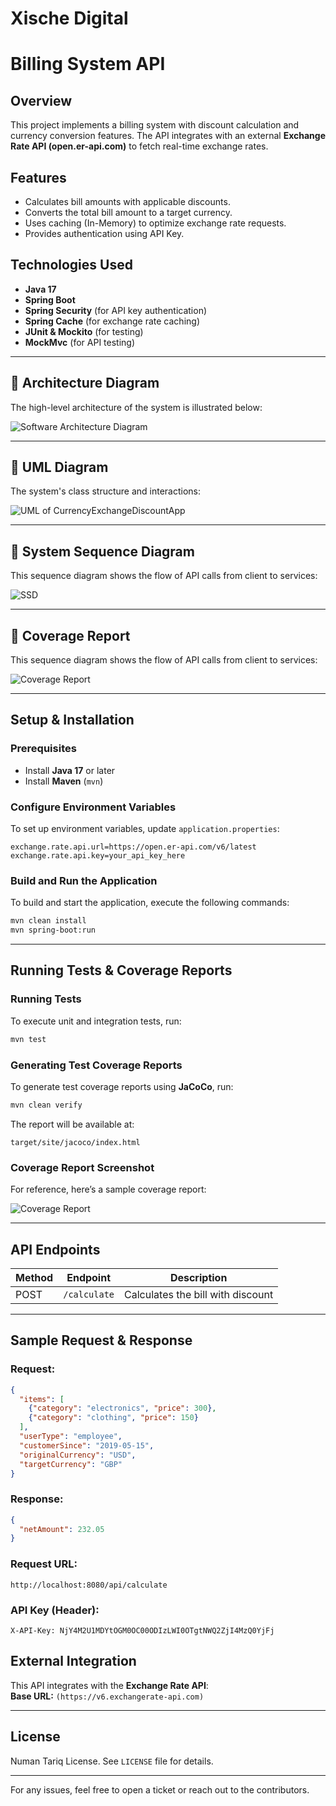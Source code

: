# Xische Digital

# Billing System API

## Overview
This project implements a billing system with discount calculation and currency conversion features. The API integrates with an external **Exchange Rate API (open.er-api.com)** to fetch real-time exchange rates.

## Features
- Calculates bill amounts with applicable discounts.
- Converts the total bill amount to a target currency.
- Uses caching (In-Memory) to optimize exchange rate requests.
- Provides authentication using API Key.

## Technologies Used
- **Java 17**  
- **Spring Boot**  
- **Spring Security** (for API key authentication)  
- **Spring Cache** (for exchange rate caching)  
- **JUnit & Mockito** (for testing)  
- **MockMvc** (for API testing)  

---

## 📌 Architecture Diagram  
The high-level architecture of the system is illustrated below:

![Software Architecture Diagram](https://github.com/user-attachments/assets/042c93db-ba36-4b66-9c6e-50b750aeb4c5)

---


## 📌 UML Diagram  
The system's class structure and interactions:


![UML of CurrencyExchangeDiscountApp](https://github.com/user-attachments/assets/106a63a5-2fa3-4fe7-8344-9091c81bf5aa)

---

## 📌 System Sequence Diagram  
This sequence diagram shows the flow of API calls from client to services:

![SSD](https://github.com/user-attachments/assets/f69aa76e-b378-4607-b9ca-9bd074924d2a)

---

## 📌 Coverage Report  
This sequence diagram shows the flow of API calls from client to services:


![Coverage Report](https://github.com/user-attachments/assets/b46b5145-959e-4fa3-b19b-dd97ae987b30)

---

## Setup & Installation

### Prerequisites
- Install **Java 17** or later
- Install **Maven** (`mvn`)

### Configure Environment Variables
To set up environment variables, update `application.properties`:

```properties
exchange.rate.api.url=https://open.er-api.com/v6/latest
exchange.rate.api.key=your_api_key_here
```

### Build and Run the Application
To build and start the application, execute the following commands:

```sh
mvn clean install
mvn spring-boot:run
```

---

## Running Tests & Coverage Reports

### Running Tests
To execute unit and integration tests, run:

```sh
mvn test
```

### Generating Test Coverage Reports
To generate test coverage reports using **JaCoCo**, run:

```sh
mvn clean verify
```
The report will be available at:

```
target/site/jacoco/index.html
```

### Coverage Report Screenshot  
For reference, here’s a sample coverage report:

![Coverage Report](https://github.com/user-attachments/assets/c1fcbccc-b5b6-479f-a2f2-122b8022b56f)

---

## API Endpoints
| Method | Endpoint                               | Description                     |
|--------|----------------------------------------|---------------------------------|
| POST   | `/calculate`                           | Calculates the bill with discount |

---


## Sample Request & Response

### **Request:**
```json
{
  "items": [
    {"category": "electronics", "price": 300},
    {"category": "clothing", "price": 150}
  ],
  "userType": "employee",
  "customerSince": "2019-05-15",
  "originalCurrency": "USD",
  "targetCurrency": "GBP"
}
```

### **Response:**
```json
{
  "netAmount": 232.05
}
```

### **Request URL:**
```
http://localhost:8080/api/calculate
```

### **API Key (Header):**
```
X-API-Key: NjY4M2U1MDYtOGM0OC00ODIzLWI0OTgtNWQ2ZjI4MzQ0YjFj
```

## External Integration  
This API integrates with the **Exchange Rate API**:  
**Base URL:** `(https://v6.exchangerate-api.com)`

---

## License  
Numan Tariq License. See `LICENSE` file for details.


---

For any issues, feel free to open a ticket or reach out to the contributors.


